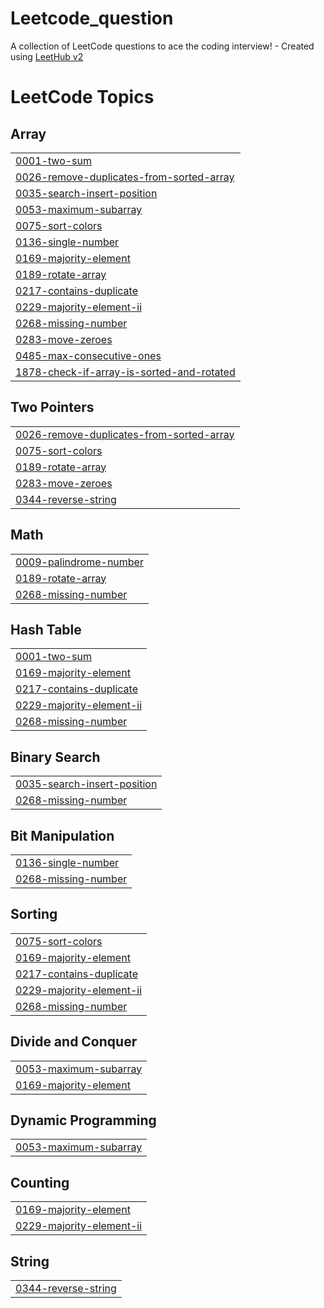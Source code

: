 # Leetcode_question
A collection of LeetCode questions to ace the coding interview! - Created using [LeetHub v2](https://github.com/arunbhardwaj/LeetHub-2.0)

<!---LeetCode Topics Start-->
# LeetCode Topics
## Array
|  |
| ------- |
| [0001-two-sum](https://github.com/AvishiktaDutta/Leetcode_question/tree/master/0001-two-sum) |
| [0026-remove-duplicates-from-sorted-array](https://github.com/AvishiktaDutta/Leetcode_question/tree/master/0026-remove-duplicates-from-sorted-array) |
| [0035-search-insert-position](https://github.com/AvishiktaDutta/Leetcode_question/tree/master/0035-search-insert-position) |
| [0053-maximum-subarray](https://github.com/AvishiktaDutta/Leetcode_question/tree/master/0053-maximum-subarray) |
| [0075-sort-colors](https://github.com/AvishiktaDutta/Leetcode_question/tree/master/0075-sort-colors) |
| [0136-single-number](https://github.com/AvishiktaDutta/Leetcode_question/tree/master/0136-single-number) |
| [0169-majority-element](https://github.com/AvishiktaDutta/Leetcode_question/tree/master/0169-majority-element) |
| [0189-rotate-array](https://github.com/AvishiktaDutta/Leetcode_question/tree/master/0189-rotate-array) |
| [0217-contains-duplicate](https://github.com/AvishiktaDutta/Leetcode_question/tree/master/0217-contains-duplicate) |
| [0229-majority-element-ii](https://github.com/AvishiktaDutta/Leetcode_question/tree/master/0229-majority-element-ii) |
| [0268-missing-number](https://github.com/AvishiktaDutta/Leetcode_question/tree/master/0268-missing-number) |
| [0283-move-zeroes](https://github.com/AvishiktaDutta/Leetcode_question/tree/master/0283-move-zeroes) |
| [0485-max-consecutive-ones](https://github.com/AvishiktaDutta/Leetcode_question/tree/master/0485-max-consecutive-ones) |
| [1878-check-if-array-is-sorted-and-rotated](https://github.com/AvishiktaDutta/Leetcode_question/tree/master/1878-check-if-array-is-sorted-and-rotated) |
## Two Pointers
|  |
| ------- |
| [0026-remove-duplicates-from-sorted-array](https://github.com/AvishiktaDutta/Leetcode_question/tree/master/0026-remove-duplicates-from-sorted-array) |
| [0075-sort-colors](https://github.com/AvishiktaDutta/Leetcode_question/tree/master/0075-sort-colors) |
| [0189-rotate-array](https://github.com/AvishiktaDutta/Leetcode_question/tree/master/0189-rotate-array) |
| [0283-move-zeroes](https://github.com/AvishiktaDutta/Leetcode_question/tree/master/0283-move-zeroes) |
| [0344-reverse-string](https://github.com/AvishiktaDutta/Leetcode_question/tree/master/0344-reverse-string) |
## Math
|  |
| ------- |
| [0009-palindrome-number](https://github.com/AvishiktaDutta/Leetcode_question/tree/master/0009-palindrome-number) |
| [0189-rotate-array](https://github.com/AvishiktaDutta/Leetcode_question/tree/master/0189-rotate-array) |
| [0268-missing-number](https://github.com/AvishiktaDutta/Leetcode_question/tree/master/0268-missing-number) |
## Hash Table
|  |
| ------- |
| [0001-two-sum](https://github.com/AvishiktaDutta/Leetcode_question/tree/master/0001-two-sum) |
| [0169-majority-element](https://github.com/AvishiktaDutta/Leetcode_question/tree/master/0169-majority-element) |
| [0217-contains-duplicate](https://github.com/AvishiktaDutta/Leetcode_question/tree/master/0217-contains-duplicate) |
| [0229-majority-element-ii](https://github.com/AvishiktaDutta/Leetcode_question/tree/master/0229-majority-element-ii) |
| [0268-missing-number](https://github.com/AvishiktaDutta/Leetcode_question/tree/master/0268-missing-number) |
## Binary Search
|  |
| ------- |
| [0035-search-insert-position](https://github.com/AvishiktaDutta/Leetcode_question/tree/master/0035-search-insert-position) |
| [0268-missing-number](https://github.com/AvishiktaDutta/Leetcode_question/tree/master/0268-missing-number) |
## Bit Manipulation
|  |
| ------- |
| [0136-single-number](https://github.com/AvishiktaDutta/Leetcode_question/tree/master/0136-single-number) |
| [0268-missing-number](https://github.com/AvishiktaDutta/Leetcode_question/tree/master/0268-missing-number) |
## Sorting
|  |
| ------- |
| [0075-sort-colors](https://github.com/AvishiktaDutta/Leetcode_question/tree/master/0075-sort-colors) |
| [0169-majority-element](https://github.com/AvishiktaDutta/Leetcode_question/tree/master/0169-majority-element) |
| [0217-contains-duplicate](https://github.com/AvishiktaDutta/Leetcode_question/tree/master/0217-contains-duplicate) |
| [0229-majority-element-ii](https://github.com/AvishiktaDutta/Leetcode_question/tree/master/0229-majority-element-ii) |
| [0268-missing-number](https://github.com/AvishiktaDutta/Leetcode_question/tree/master/0268-missing-number) |
## Divide and Conquer
|  |
| ------- |
| [0053-maximum-subarray](https://github.com/AvishiktaDutta/Leetcode_question/tree/master/0053-maximum-subarray) |
| [0169-majority-element](https://github.com/AvishiktaDutta/Leetcode_question/tree/master/0169-majority-element) |
## Dynamic Programming
|  |
| ------- |
| [0053-maximum-subarray](https://github.com/AvishiktaDutta/Leetcode_question/tree/master/0053-maximum-subarray) |
## Counting
|  |
| ------- |
| [0169-majority-element](https://github.com/AvishiktaDutta/Leetcode_question/tree/master/0169-majority-element) |
| [0229-majority-element-ii](https://github.com/AvishiktaDutta/Leetcode_question/tree/master/0229-majority-element-ii) |
## String
|  |
| ------- |
| [0344-reverse-string](https://github.com/AvishiktaDutta/Leetcode_question/tree/master/0344-reverse-string) |
<!---LeetCode Topics End-->